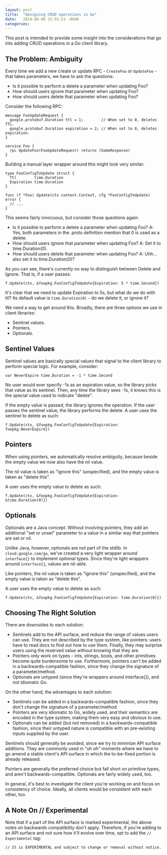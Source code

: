 ```yaml
---
layout: post
title:  "Designing CRUD operations in Go"
date:   2019-06-08 15:55:23 -0600
categories: 
---
```


This post is intended to provide some insight into the considerations that
go into adding CRUD operations in a Go client library.

## The Problem: Ambiguity

Every time we add a new create or update RPC - `CreateFoo` or `UpdateFoo` - that
takes parameters, we have to ask the questions:

- Is it possible to perform a delete a parameter when updating Foo?
- How should users ignore that parameter when updating Foo?
- How should users delete that parameter when updating Foo?

Consider the following RPC:

```
message FooUpdateRequest {
  google.protobuf.Duration ttl = 1;        // When set to 0, deletes TTL.
  google.protobuf.Duration expiration = 2; // When set to 0, deletes expiration.
}

service Foo {
  rpc UpdateFoo(FooUpdateRequest) returns (SomeResponse)
}
```

Building a manual layer wrapper around this might look very similar:

```
type FooConfigToUpdate struct {
  Ttl        time.Duration
  Expiration time.Duration
}

func (f *Foo) Update(ctx context.Context, cfg *FooConfigToUpdate) error {
  // ...
}
```

This seems fairly innocuous, but consider those questions again:

- Is it possible to perform a delete a parameter when updating Foo?
  A: Yes, both parameters in the .proto definition mention that 0 is used as a delete.
- How should users ignore that parameter when updating Foo?
  A: Set it to time.Duration(0).
- How should users delete that parameter when updating Foo?
  A: Uhh... also set it to time.Duration(0)?

As you can see, there's currently no way to distinguish between Delete and
Ignore. That is, if a user passes:

```
f.Update(ctx, &foopkg.FooConfigToUpdate{Expiration: 5 * time.Second})
```

It's clear that we need to update Expiration to 5s, but what do we do with ttl?
Its default value is `time.Duration(0)` - do we delete it, or ignore it?

We need a way to get around this. Broadly, there are three options we use in client libraries:

- Sentinel values.
- Pointers.
- Optionals.

## Sentinel Values

Sentinel values are basically special values that signal to the client library
to perform special logic. For example, consider:

```
var NeverExpire time.Duration = -1 * time.Second
```

No user would ever specify -1s as an expiration value, so the library picks that
value as its sentinel. Then, any time the library sees -1s, it knows this is the
special value used to indicate "delete".

If the empty value is passed, the library ignores the operation. If the user
passes the sentinel value, the library performs the delete. A user uses the
sentinel to delete as such:

```
f.Update(ctx, &foopkg.FooConfigToUpdate{Expiration: foopkg.NeverExpire})
```

## Pointers

When using pointers, we automatically resolve ambiguity, because beside the
empty value we now also have the nil value.

The nil value is taken as "ignore this" (unspecified), and the empty value is
taken as "delete this".

A user uses the empty value to delete as such:

```
f.Update(ctx, &foopkg.FooConfigToUpdate{Expiration: &time.Duration(0)})
```

## Optionals

Optionals are a Java concept. Without involving pointers, they add an
additional "set or unset" parameter to a value in a similar way that pointers
are set or nil.

Unlike Java, however, optionals are not part of the stdlib. In
`cloud.google.com/go`, we've created a very light wrapper around `interface{}`
to implement optional types. Since they're light wrappers around `interface{}`,
values are nil-able.

Like pointers, the nil value is taken as "ignore this" (unspecified), and the
empty value is taken as "delete this".

A user uses the empty value to delete as such:

```
f.Update(ctx, &foopkg.FooConfigToUpdate{Expiration: time.Duration(0)})
```

## Choosing The Right Solution

There are downsides to each solution:

- Sentinels add to the API surface, and reduce the range of values users can
use. They are not described by the type system, like pointers: users have to
read docs to find out how to use them. Finally, they may surprise users using
the reserved value without knowing that they are.
- Pointers only work on types - ints, strings, bools, and other primitives
become quite burdensome to use. Furthermore, pointers can't be added in a
backwards-compatible fashion, since they change the signature of a
parameter/method.
- Optionals are untyped (since they're wrappers around interface{}), and not
idiomatic Go.

On the other hand, the advantages to each solution:
- Sentinels can be added in a backwards-compatible fashion, since they don't
change the signature of a parameter/method.
- Pointers are very idiomatic to Go, widely used, and their semantics are
encoded in the type system, making them very easy and obvious to use.
- Optionals can be added (but not removed) in a backwards-compatible fashion,
since their untyped nature is compatible with an pre-existing inputs supplied
by the user. 

Sentinels should generally be avoided, since we try to minimize API surface
additions. They are commonly used in "uh oh" moments where we have to go amend
a stable client's API surface in which the to-be-fixed portion is already
released.

Pointers are generally the preferred choice but fall short on primitive types,
and aren't backwards-compatible. Optionals are fairly widely used, too.

In general, it's best to investigate the client you're working on and focus on
consistency of choice. Ideally, all clients would be consistent with each other, too.

## A Note On // Experimental

Note that if a part of the API surface is marked experimental, the above notes
on backwards compatibility don't apply. Therefore, if you're adding to an API
surface and not sure how it'll evolve over time, opt to add the
`// Experimental` tag:

```
// It is EXPERIMENTAL and subject to change or removal without notice.
```